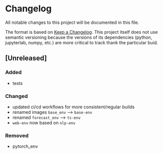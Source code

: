 # Changelog

All notable changes to this project will be documented in this file.

The format is based on [Keep a Changelog](https://keepachangelog.com/en/1.0.0/).
This project itself does not use semantic versioning because the versions
of its dependencies (python, jupyterlab, numpy, etc.) are more critical to track
thank the particular buid.

## [Unreleased]

### Added

- tests

### Changed

- updated ci/cd workflows for more consistent/regular builds
- renamed images `base_env` --> `base-env`
- renamed `forecast_env` --> `ts-env`
- `web-env` now based on `nlp-env`

### Removed

- pytorch_env
